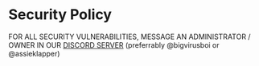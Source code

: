 # Security Policy

FOR ALL SECURITY VULNERABILITIES, MESSAGE AN ADMINISTRATOR / OWNER IN OUR [DISCORD SERVER](https://discord.beanium.net) (preferrably @bigvirusboi or @assieklapper)
